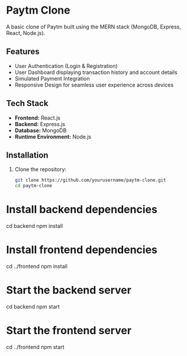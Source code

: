 # Paytm Clone

A basic clone of Paytm built using the MERN stack (MongoDB, Express, React, Node.js).

## Features

- User Authentication (Login & Registration)
- User Dashboard displaying transaction history and account details
- Simulated Payment Integration
- Responsive Design for seamless user experience across devices

## Tech Stack

- **Frontend:** React.js
- **Backend:** Express.js
- **Database:** MongoDB
- **Runtime Environment:** Node.js

## Installation

1. Clone the repository:

   ```bash
   git clone https://github.com/yourusername/paytm-clone.git
   cd paytm-clone
# Install backend dependencies
cd backend
npm install

# Install frontend dependencies
cd ../frontend
npm install

# Start the backend server
cd backend
npm start

# Start the frontend server
cd ../frontend
npm start
